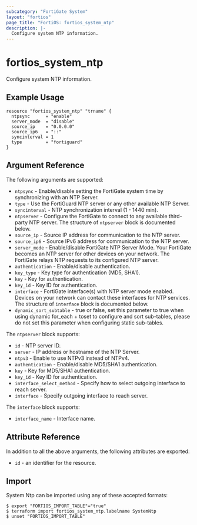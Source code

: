 ```yaml
---
subcategory: "FortiGate System"
layout: "fortios"
page_title: "FortiOS: fortios_system_ntp"
description: |-
  Configure system NTP information.
---
```


# fortios_system_ntp
Configure system NTP information.

## Example Usage

```hcl
resource "fortios_system_ntp" "trname" {
  ntpsync      = "enable"
  server_mode  = "disable"
  source_ip    = "0.0.0.0"
  source_ip6   = "::"
  syncinterval = 1
  type         = "fortiguard"
}
```

## Argument Reference

The following arguments are supported:

* `ntpsync` - Enable/disable setting the FortiGate system time by synchronizing with an NTP Server.
* `type` - Use the FortiGuard NTP server or any other available NTP Server.
* `syncinterval` - NTP synchronization interval (1 - 1440 min).
* `ntpserver` - Configure the FortiGate to connect to any available third-party NTP server. The structure of `ntpserver` block is documented below.
* `source_ip` - Source IP address for communication to the NTP server.
* `source_ip6` - Source IPv6 address for communication to the NTP server.
* `server_mode` - Enable/disable FortiGate NTP Server Mode. Your FortiGate becomes an NTP server for other devices on your network. The FortiGate relays NTP requests to its configured NTP server.
* `authentication` - Enable/disable authentication.
* `key_type` - Key type for authentication (MD5, SHA1).
* `key` - Key for authentication.
* `key_id` - Key ID for authentication.
* `interface` - FortiGate interface(s) with NTP server mode enabled. Devices on your network can contact these interfaces for NTP services. The structure of `interface` block is documented below.
* `dynamic_sort_subtable` - true or false, set this parameter to true when using dynamic for_each + toset to configure and sort sub-tables, please do not set this parameter when configuring static sub-tables.

The `ntpserver` block supports:

* `id` - NTP server ID.
* `server` - IP address or hostname of the NTP Server.
* `ntpv3` - Enable to use NTPv3 instead of NTPv4.
* `authentication` - Enable/disable MD5/SHA1 authentication.
* `key` - Key for MD5/SHA1 authentication.
* `key_id` - Key ID for authentication.
* `interface_select_method` - Specify how to select outgoing interface to reach server.
* `interface` - Specify outgoing interface to reach server.

The `interface` block supports:

* `interface_name` - Interface name.


## Attribute Reference

In addition to all the above arguments, the following attributes are exported:
* `id` - an identifier for the resource.

## Import

System Ntp can be imported using any of these accepted formats:
```
$ export "FORTIOS_IMPORT_TABLE"="true"
$ terraform import fortios_system_ntp.labelname SystemNtp
$ unset "FORTIOS_IMPORT_TABLE"
```
